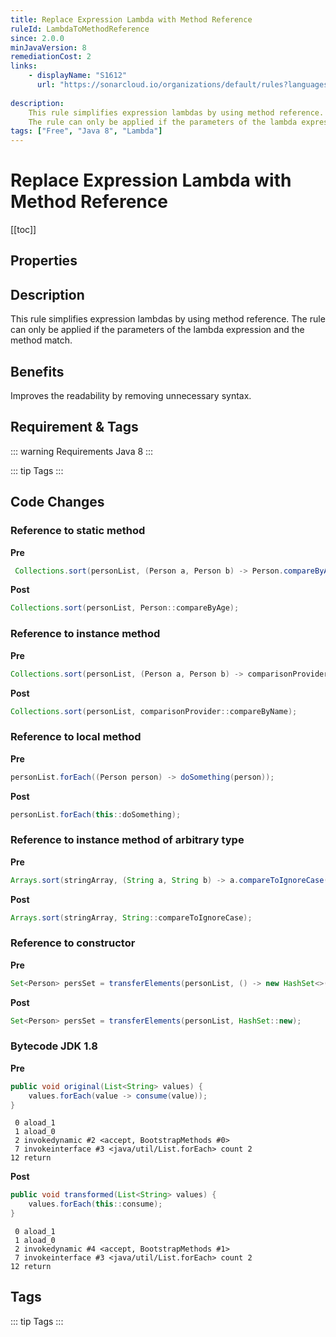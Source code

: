 ```yaml
---
title: Replace Expression Lambda with Method Reference
ruleId: LambdaToMethodReference
since: 2.0.0
minJavaVersion: 8
remediationCost: 2
links:
    - displayName: "S1612"
      url: "https://sonarcloud.io/organizations/default/rules?languages=java&open=java%3AS1612&q=S1612"
    
description:
    This rule simplifies expression lambdas by using method reference.
    The rule can only be applied if the parameters of the lambda expression and the method match.
tags: ["Free", "Java 8", "Lambda"]
---
```


# Replace Expression Lambda with Method Reference

[[toc]]

## Properties

<RuleProperties />


## Description

This rule simplifies expression lambdas by using method reference.
The rule can only be applied if the parameters of the lambda expression and the method match.

## Benefits

Improves the readability by removing unnecessary syntax.

## Requirement & Tags

::: warning Requirements
Java 8
:::

::: tip Tags
<TagLinks />
:::

## Code Changes

### Reference to static method

__Pre__
```java
 Collections.sort(personList, (Person a, Person b) -> Person.compareByAge(a, b));
```

__Post__
```java
Collections.sort(personList, Person::compareByAge);
```

### Reference to instance method

__Pre__
```java
Collections.sort(personList, (Person a, Person b) -> comparisonProvider.compareByName(a, b));
```

__Post__
```java
Collections.sort(personList, comparisonProvider::compareByName);
```

### Reference to local method

__Pre__
```java
personList.forEach((Person person) -> doSomething(person));
```

__Post__
```java
personList.forEach(this::doSomething);
```

### Reference to instance method of arbitrary type

__Pre__
```java
Arrays.sort(stringArray, (String a, String b) -> a.compareToIgnoreCase(b));
```

__Post__
```java
Arrays.sort(stringArray, String::compareToIgnoreCase);
```

### Reference to constructor

__Pre__
```java
Set<Person> persSet = transferElements(personList, () -> new HashSet<>());
```

__Post__
```java
Set<Person> persSet = transferElements(personList, HashSet::new);
```

### Bytecode JDK 1.8 

__Pre__
```java
public void original(List<String> values) {
    values.forEach(value -> consume(value));
}
```

```
 0 aload_1
 1 aload_0
 2 invokedynamic #2 <accept, BootstrapMethods #0>
 7 invokeinterface #3 <java/util/List.forEach> count 2
12 return
```

__Post__
```java
public void transformed(List<String> values) {
    values.forEach(this::consume);
}
```

```
 0 aload_1
 1 aload_0
 2 invokedynamic #4 <accept, BootstrapMethods #1>
 7 invokeinterface #3 <java/util/List.forEach> count 2
12 return
```

<VersionNotice />


## Tags

::: tip Tags
<TagLinks />
:::